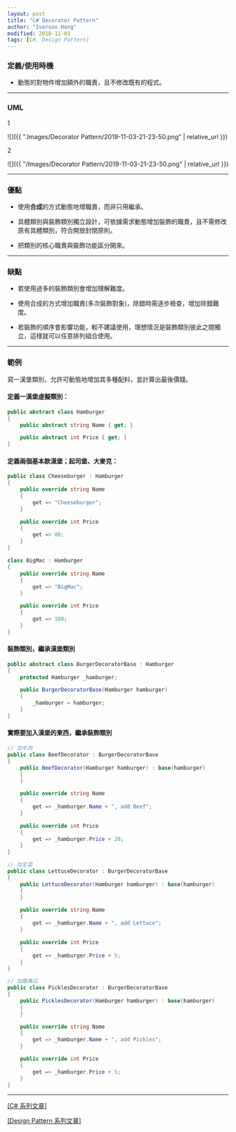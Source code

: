 ```yaml
---
layout: post
title: "C# Decorator Pattern"
author: "Iverson Hong"
modified: 2018-11-03
tags: [C#, Design Pattern]
---
```


### 定義/使用時機

* 動態的對物件增加額外的職責，且不修改既有的程式。

----------

### UML

1

![]({{ ".Images/Decorator Pattern/2019-11-03-21-23-50.png" | relative_url }})

2

![]({{ "/Images/Decorator Pattern/2019-11-03-21-23-50.png" | relative_url }})

----------

### 優點

* 使用**合成**的方式動態地增職責，而非只用繼承。

* 具體類別與裝飾類別獨立設計，可依據需求動態增加裝飾的職責，且不需修改原有具體類別，符合開放封閉原則。

* 把類別的核心職責與裝飾功能區分開來。

----------

### 缺點

* 若使用過多的裝飾類別會增加理解難度。

* 使用合成的方式增加職責(多次裝飾對象)，除錯時需逐步檢查，增加除錯難度。

* 若裝飾的順序會影響功能，較不建議使用，理想情況是裝飾類別彼此之間獨立，這樣就可以任意排列組合使用。

----------

### 範例

寫一漢堡類別，允許可動態地增加其多種配料，並計算出最後價錢。


#### 定義一漢堡虛擬類別：
~~~c#
public abstract class Hamburger
{
    public abstract string Name { get; }

    public abstract int Price { get; }
}
~~~

#### 定義兩個基本款漢堡；起司堡、大麥克：
~~~c#
public class Cheeseburger : Hamburger
{
    public override string Name
    {
        get => "Cheeseburger";
    }

    public override int Price
    {
        get => 80;
    }
}

class BigMac : Hamburger
{
    public override string Name
    {
        get => "BigMac";
    }

    public override int Price
    {
        get => 100;
    }
}
~~~

#### 裝飾類別，繼承漢堡類別
~~~c#
public abstract class BurgerDecoratorBase : Hamburger
{
    protected Hamburger _hamburger;

    public BurgerDecoratorBase(Hamburger hamburger)
    {
        _hamburger = hamburger;
    }
}
~~~

#### 實際要加入漢堡的東西，繼承裝飾類別
~~~c#
// 加牛肉
public class BeefDecorator : BurgerDecoratorBase
{
    public BeefDecorator(Hamburger hamburger) : base(hamburger)
    {
    }

    public override string Name
    {
        get => _hamburger.Name + ", add Beef";
    }

    public override int Price
    {
        get => _hamburger.Price + 20;
    }
}

// 加生菜
public class LettuceDecorator : BurgerDecoratorBase
{
    public LettuceDecorator(Hamburger hamburger) : base(hamburger)
    {
    }

    public override string Name
    {
        get => _hamburger.Name + ", add Lettuce";
    }

    public override int Price
    {
        get => _hamburger.Price + 5;
    }
}

// 加酸黃瓜
public class PicklesDecorator : BurgerDecoratorBase
{
    public PicklesDecorator(Hamburger hamburger) : base(hamburger)
    {
    }

    public override string Name
    {
        get => _hamburger.Name + ", add Pickles";
    }

    public override int Price
    {
        get => _hamburger.Price + 5;
    }
}

~~~

----------

[[C# 系列文章]](https://yu-qiao-hong.github.io/tags/#C%23)

[[Design Pattern 系列文章]](https://yu-qiao-hong.github.io/tags/#Design+Pattern)